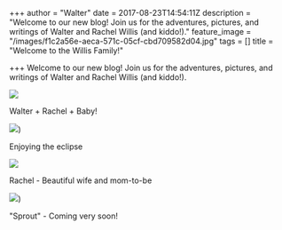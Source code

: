 +++
author = "Walter"
date = 2017-08-23T14:54:11Z
description = "Welcome to our new blog! Join us for the adventures, pictures, and writings of Walter and Rachel Willis (and kiddo!)."
feature_image = "/images/f1c2a56e-aeca-571c-05cf-cbd709582d04.jpg"
tags = []
title = "Welcome to the Willis Family!"

+++
Welcome to our new blog!  Join us for the adventures, pictures, and writings of Walter and Rachel Willis (and kiddo!).

![](/images/f1c2a56e-aeca-571c-05cf-cbd709582d04_thumb.jpg)

Walter + Rachel + Baby!

![](https://s3-us-west-2.amazonaws.com/static.thewillis.es/img/f3c3aaec-13c3-bf64-ca2d-ab66b2415c35_thumb.jpg))

Enjoying the eclipse

![](https://s3-us-west-2.amazonaws.com/static.thewillis.es/img/802c97cb-f211-21d4-0c89-f81ab89825dd_thumb.jpg)

Rachel - Beautiful wife and mom-to-be

![](https://s3-us-west-2.amazonaws.com/static.thewillis.es/img/96a4a496-3ffb-b406-5ebc-3fbf4109b367_thumb.jpg))

"Sprout" - Coming very soon!